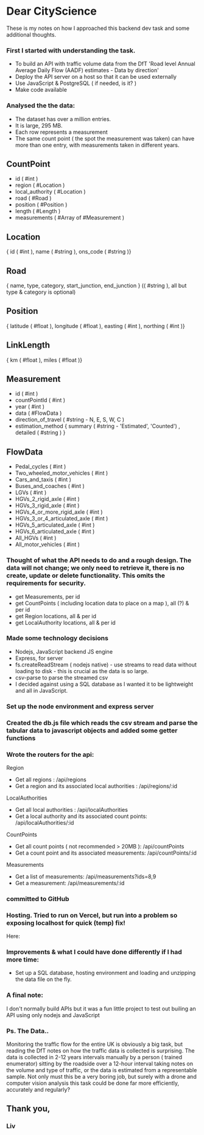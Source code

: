 # Dear CityScience

These is my notes on how I approached this backend dev task and some additional thoughts.

### First I started with understanding the task.

- To build an API with traffic volume data from the DfT 'Road level Annual Average Daily Flow (AADF) estimates - Data by direction'
- Deploy the API server on a host so that it can be used externally
- Use JavaScript & PostgreSQL ( if needed, is it? )
- Make code available

### Analysed the the data:

- The dataset has over a million entries.
- It is large, 295 MB.
- Each row represents a measurement
- The same count point ( the spot the measurement was taken) can have more than one entry, with measurements taken in different years.

## CountPoint

- id ( #int )
- region ( #Location )
- local_authority ( #Location )
- road ( #Road )
- position ( #Position )
- length ( #Length )
- measurements ( #Array of #Measurement )

## Location

{ id ( #int ), name ( #string ), ons_code ( #string )}

## Road

{ name, type, category, start_junction, end_junction } (( #string ), all but type & category is optional)

## Position

{ latitude ( #float ), longitude ( #float ), easting ( #int ), northing ( #int )}

## LinkLength

{ km ( #float ), miles ( #float )}

## Measurement

- id ( #int )
- countPointId ( #int )
- year ( #int )
- data ( #FlowData )
- direction_of_travel ( #string - N, E, S, W, C )
- estimation_method { summary ( #string - 'Estimated', 'Counted') , detailed ( #string ) }

## FlowData

- Pedal_cycles ( #int )
- Two_wheeled_motor_vehicles ( #int )
- Cars_and_taxis ( #int )
- Buses_and_coaches ( #int )
- LGVs ( #int )
- HGVs_2_rigid_axle ( #int )
- HGVs_3_rigid_axle ( #int )
- HGVs_4_or_more_rigid_axle ( #int )
- HGVs_3_or_4_articulated_axle ( #int )
- HGVs_5_articulated_axle ( #int )
- HGVs_6_articulated_axle ( #int )
- All_HGVs ( #int )
- All_motor_vehicles ( #int )

### Thought of what the API needs to do and a rough design. The data will not change; we only need to retrieve it, there is no create, update or delete functionality. This omits the requirements for security.

- get Measurements, per id
- get CountPoints ( including location data to place on a map ), all (?) & per id
- get Region locations, all & per id
- get LocalAuthority locations, all & per id

### Made some technology decisions

- Nodejs, JavaScript backend JS engine
- Express, for server
- fs.createReadStream ( nodejs native) - use streams to read data without loading to disk - this is crucial as the data is so large.
- csv-parse to parse the streamed csv
- I decided against using a SQL database as I wanted it to be lightweight and all in JavaScript.

### Set up the node environment and express server

### Created the db.js file which reads the csv stream and parse the tabular data to javascript objects and added some getter functions

### Wrote the routers for the api:

Region

- Get all regions : /api/regions
- Get a region and its associated local authorities : /api/regions/:id

LocalAuthorities

- Get all local authorities : /api/localAuthorities
- Get a local authority and its associated count points: /api/localAuthorities/:id

CountPoints

- Get all count points ( not recommended > 20MB ): /api/countPoints
- Get a count point and its associated measurements: /api/countPoints/:id

Measurements

- Get a list of measurements: /api/measurements?ids=8,9
- Get a measurement: /api/measurements/:id

### committed to GitHub

### Hosting. Tried to run on Vercel, but run into a problem so exposing localhost for quick (temp) fix!

Here:

### Improvements & what I could have done differently if I had more time:

- Set up a SQL database, hosting environment and loading and unzipping the data file on the fly.

### A final note:

I don't normally build APIs but it was a fun little project to test out builing an API using only nodejs and JavaScript

### Ps. The Data..

Monitoring the traffic flow for the entire UK is obviously a big task, but reading the DfT notes on how the traffic data is collected is surprising. The data is collected in 2-12 years intervals manually by a person ( trained enumerator) sitting by the roadside over a 12-hour interval taking notes on the volume and type of traffic, or the data is estimated from a representable sample. Not only must this be a very boring job, but surely with a drone and computer vision analysis this task could be done far more efficiently, accurately and regularly?

## Thank you,

### Liv
